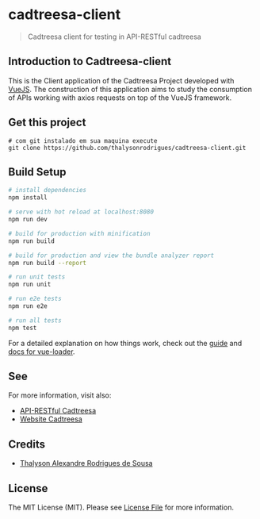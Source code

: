 # cadtreesa-client

> Cadtreesa client for testing in API-RESTful cadtreesa

## Introduction to Cadtreesa-client

This is the Client application of the Cadtreesa Project developed with [VueJS](https://vuejs.org/). The construction of this application aims to study the consumption of APIs working with axios requests on top of the VueJS framework.

## Get this project

```
# com git instalado em sua maquina execute
git clone https://github.com/thalysonrodrigues/cadtreesa-client.git
```

## Build Setup

``` bash
# install dependencies
npm install

# serve with hot reload at localhost:8080
npm run dev

# build for production with minification
npm run build

# build for production and view the bundle analyzer report
npm run build --report

# run unit tests
npm run unit

# run e2e tests
npm run e2e

# run all tests
npm test
```

For a detailed explanation on how things work, check out the [guide](http://vuejs-templates.github.io/webpack/) and [docs for vue-loader](http://vuejs.github.io/vue-loader).

## See

For more information, visit also:

* [API-RESTful Cadtreesa](https://github.com/thalysonrodrigues/API-RESTful-cadtreesa)
* [Website Cadtreesa](https://github.com/thalysonrodrigues/cadtreesa)

## Credits

- [Thalyson Alexandre Rodrigues de Sousa](https://github.com/thalysonrodrigues)

## License

The MIT License (MIT). Please see [License File](https://github.com/thalysonrodrigues/cadtreesa-client/LICENSE) for more information.
